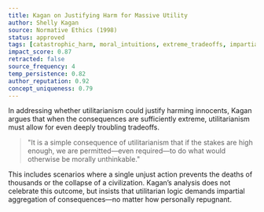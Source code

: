 ```yaml
---
title: Kagan on Justifying Harm for Massive Utility
author: Shelly Kagan
source: Normative Ethics (1998)
status: approved
tags: [catastrophic_harm, moral_intuitions, extreme_tradeoffs, impartial_aggregation, act_utilitarianism]
impact_score: 0.87
retracted: false
source_frequency: 4
temp_persistence: 0.82
author_reputation: 0.92
concept_uniqueness: 0.79
---
```


In addressing whether utilitarianism could justify harming innocents, Kagan argues that when the consequences are sufficiently extreme, utilitarianism must allow for even deeply troubling tradeoffs.

> "It is a simple consequence of utilitarianism that if the stakes are high enough, we are permitted—even required—to do what would otherwise be morally unthinkable."

This includes scenarios where a single unjust action prevents the deaths of thousands or the collapse of a civilization. Kagan’s analysis does not celebrate this outcome, but insists that utilitarian logic demands impartial aggregation of consequences—no matter how personally repugnant.